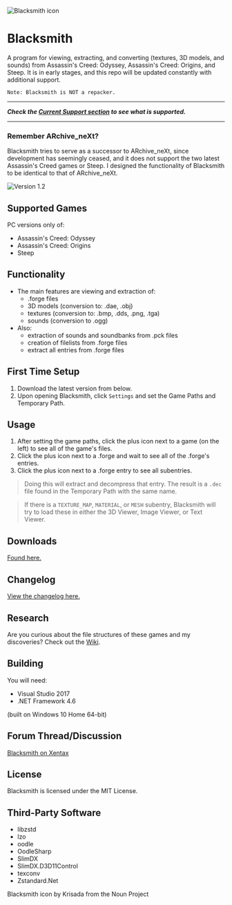 ![Blacksmith icon](https://i.imgur.com/F3nfeLe.png)

# Blacksmith
A program for viewing, extracting, and converting (textures, 3D models, and sounds) from Assassin's Creed: Odyssey, Assassin's Creed: Origins, and Steep. It is in early stages, and this repo will be updated constantly with additional support.

`Note: Blacksmith is NOT a repacker.`

----

***Check the [Current Support section](https://github.com/theawesomecoder61/Blacksmith/blob/master/CHANGELOG.md#current-support) to see what is supported.***

----

### Remember ARchive_neXt?
Blacksmith tries to serve as a successor to ARchive_neXt, since development has seemingly ceased, and it does not support the two latest Assassin's Creed games or Steep. I designed the functionality of Blacksmith to be identical to that of ARchive_neXt.

![Version 1.2](https://i.imgur.com/c47xrt7.png)

## Supported Games
PC versions only of:
- Assassin's Creed: Odyssey
- Assassin's Creed: Origins
- Steep

## Functionality
- The main features are viewing and extraction of:
  - .forge files
  - 3D models (conversion to: .dae, .obj)
  - textures (conversion to: .bmp, .dds, .png, .tga)
  - sounds (conversion to .ogg)
- Also:
  - extraction of sounds and soundbanks from .pck files
  - creation of filelists from .forge files
  - extract all entries from .forge files

## First Time Setup
1. Download the latest version from below.
2. Upon opening Blacksmith, click `Settings` and set the Game Paths and Temporary Path.

## Usage
1. After setting the game paths, click the plus icon next to a game (on the left) to see all of the game's files.
2. Click the plus icon next to a .forge and wait to see all of the .forge's entries.
3. Click the plus icon next to a .forge entry to see all subentries.
> Doing this will extract and decompress that entry. The result is a `.dec` file found in the Temporary Path with the same name.

> If there is a `TEXTURE_MAP`, `MATERIAL`, or `MESH` subentry, Blacksmith will try to load these in either the 3D Viewer, Image Viewer, or Text Viewer.

## Downloads
[Found here.](https://github.com/theawesomecoder61/Blacksmith/releases)

## Changelog
[View the changelog here.](https://github.com/theawesomecoder61/Blacksmith/blob/master/Changelog.md)

## Research
Are you curious about the file structures of these games and my discoveries? Check out the [Wiki](https://github.com/theawesomecoder61/Blacksmith/wiki).

## Building
You will need:
- Visual Studio 2017
- .NET Framework 4.6

(built on Windows 10 Home 64-bit)

## Forum Thread/Discussion
[Blacksmith on Xentax](http://forum.xentax.com/viewtopic.php?f=10&t=19324&p=147450)

## License
Blacksmith is licensed under the MIT License.

## Third-Party Software
- libzstd
- lzo
- oodle
- OodleSharp
- SlimDX
- SlimDX.D3D11Control
- texconv
- Zstandard.Net

Blacksmith icon by Krisada from the Noun Project

